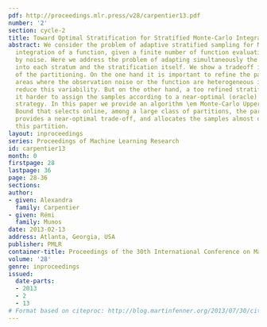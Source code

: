 ```yaml
---
pdf: http://proceedings.mlr.press/v28/carpentier13.pdf
number: '2'
section: cycle-2
title: Toward Optimal Stratification for Stratified Monte-Carlo Integration
abstract: We consider the problem of adaptive stratified sampling for Monte Carlo
  integration of a function, given a finite number of function evaluations perturbed
  by noise. Here we address the problem of adapting simultaneously the number of samples
  into each stratum and the stratification itself. We show a tradeoff in the size
  of the partitioning. On the one hand it is important to refine the partition in
  areas where the observation noise or the function are heterogeneous in order to
  reduce this variability. But on the other hand, a too refined stratification makes
  it harder to assign the samples according to a near-optimal (oracle) allocation
  strategy. In this paper we provide an algorithm \em Monte-Carlo Upper-Lower Confidence
  Bound that selects online, among a large class of partitions, the partition that
  provides a near-optimal trade-off, and allocates the samples almost optimally on
  this partition.
layout: inproceedings
series: Proceedings of Machine Learning Research
id: carpentier13
month: 0
firstpage: 28
lastpage: 36
page: 28-36
sections: 
author:
- given: Alexandra
  family: Carpentier
- given: Rémi
  family: Munos
date: 2013-02-13
address: Atlanta, Georgia, USA
publisher: PMLR
container-title: Proceedings of the 30th International Conference on Machine Learning
volume: '28'
genre: inproceedings
issued:
  date-parts:
  - 2013
  - 2
  - 13
# Format based on citeproc: http://blog.martinfenner.org/2013/07/30/citeproc-yaml-for-bibliographies/
---
```

